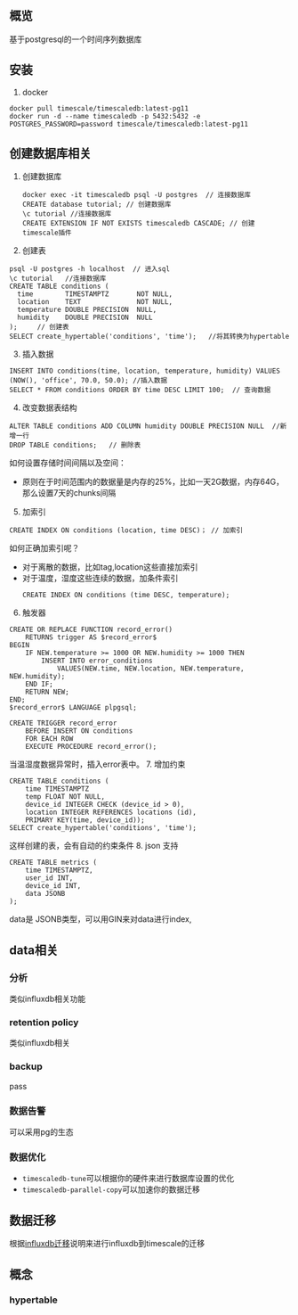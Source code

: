 ## 概览
基于postgresql的一个时间序列数据库
## 安装
1. docker
```
docker pull timescale/timescaledb:latest-pg11
docker run -d --name timescaledb -p 5432:5432 -e POSTGRES_PASSWORD=password timescale/timescaledb:latest-pg11

```

## 创建数据库相关
1. 创建数据库
    ```
    docker exec -it timescaledb psql -U postgres  // 连接数据库
    CREATE database tutorial; // 创建数据库
    \c tutorial //连接数据库
    CREATE EXTENSION IF NOT EXISTS timescaledb CASCADE; // 创建timescale插件
    ```
2. 创建表
```
psql -U postgres -h localhost  // 进入sql
\c tutorial   //连接数据库
CREATE TABLE conditions (
  time        TIMESTAMPTZ       NOT NULL,
  location    TEXT              NOT NULL,
  temperature DOUBLE PRECISION  NULL,
  humidity    DOUBLE PRECISION  NULL
);     // 创建表
SELECT create_hypertable('conditions', 'time');   //将其转换为hypertable
```

3. 插入数据

```
INSERT INTO conditions(time, location, temperature, humidity) VALUES (NOW(), 'office', 70.0, 50.0); //插入数据
SELECT * FROM conditions ORDER BY time DESC LIMIT 100;  // 查询数据
```
4. 改变数据表结构
```
ALTER TABLE conditions ADD COLUMN humidity DOUBLE PRECISION NULL  //新增一行
DROP TABLE conditions;   // 删除表
```
如何设置存储时间间隔以及空间：
- 原则在于时间范围内的数据量是内存的25%，比如一天2G数据，内存64G，那么设置7天的chunks间隔
5. 加索引
```
CREATE INDEX ON conditions (location, time DESC)； // 加索引
```
如何正确加索引呢？
- 对于离散的数据，比如tag,location这些直接加索引
- 对于温度，湿度这些连续的数据，加条件索引
    ```
    CREATE INDEX ON conditions (time DESC, temperature);
    ```
6. 触发器
```
CREATE OR REPLACE FUNCTION record_error() 
    RETURNS trigger AS $record_error$ 
BEGIN 
    IF NEW.temperature >= 1000 OR NEW.humidity >= 1000 THEN 
        INSERT INTO error_conditions 
            VALUES(NEW.time, NEW.location, NEW.temperature, NEW.humidity); 
    END IF; 
    RETURN NEW;
END;
$record_error$ LANGUAGE plpgsql;
```
```
CREATE TRIGGER record_error
    BEFORE INSERT ON conditions 
    FOR EACH ROW 
    EXECUTE PROCEDURE record_error();
```
当温湿度数据异常时，插入error表中。
7. 增加约束
```
CREATE TABLE conditions (
    time TIMESTAMPTZ 
    temp FLOAT NOT NULL, 
    device_id INTEGER CHECK (device_id > 0), 
    location INTEGER REFERENCES locations (id), 
    PRIMARY KEY(time, device_id)); 
SELECT create_hypertable('conditions', 'time');
```
这样创建的表，会有自动的约束条件
8. json 支持
```
CREATE TABLE metrics ( 
    time TIMESTAMPTZ, 
    user_id INT, 
    device_id INT, 
    data JSONB 
);
```
data是 JSONB类型，可以用GIN来对data进行index,

## data相关
### 分析
类似influxdb相关功能
### retention policy
类似influxdb相关
### backup
pass
### 数据告警
可以采用pg的生态
### 数据优化
- `timescaledb-tune`可以根据你的硬件来进行数据库设置的优化
- `timescaledb-parallel-copy`可以加速你的数据迁移


## 数据迁移
根据[influxdb迁移](https://docs.timescale.com/latest/getting-started/migrating-data#outflux)说明来进行influxdb到timescale的迁移


## 概念
### hypertable
